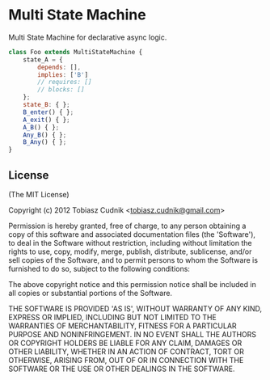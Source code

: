 
# Multi State Machine

  Multi State Machine for declarative async logic.
  
```javascript
class Foo extends MultiStateMachine {
    state_A = {
        depends: [],
        implies: ['B']
        // requires: []
        // blocks: []
    };
    state_B: { };
    B_enter() { };
    A_exit() { };
    A_B() { };
    Any_B() { };
    B_Any() { };
}
```

## License 

(The MIT License)

Copyright (c) 2012 Tobiasz Cudnik &lt;tobiasz.cudnik@gmail.com&gt;

Permission is hereby granted, free of charge, to any person obtaining
a copy of this software and associated documentation files (the
'Software'), to deal in the Software without restriction, including
without limitation the rights to use, copy, modify, merge, publish,
distribute, sublicense, and/or sell copies of the Software, and to
permit persons to whom the Software is furnished to do so, subject to
the following conditions:

The above copyright notice and this permission notice shall be
included in all copies or substantial portions of the Software.

THE SOFTWARE IS PROVIDED 'AS IS', WITHOUT WARRANTY OF ANY KIND,
EXPRESS OR IMPLIED, INCLUDING BUT NOT LIMITED TO THE WARRANTIES OF
MERCHANTABILITY, FITNESS FOR A PARTICULAR PURPOSE AND NONINFRINGEMENT.
IN NO EVENT SHALL THE AUTHORS OR COPYRIGHT HOLDERS BE LIABLE FOR ANY
CLAIM, DAMAGES OR OTHER LIABILITY, WHETHER IN AN ACTION OF CONTRACT,
TORT OR OTHERWISE, ARISING FROM, OUT OF OR IN CONNECTION WITH THE
SOFTWARE OR THE USE OR OTHER DEALINGS IN THE SOFTWARE.
